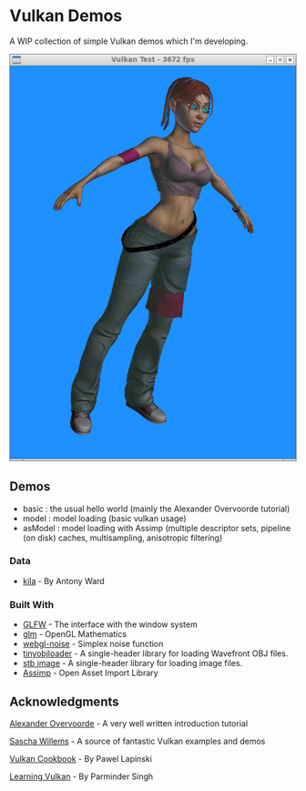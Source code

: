 # Vulkan Demos
A WIP collection of simple Vulkan demos which I'm developing.

![the kila model](kila.png)

## Demos
* basic       : the usual hello world (mainly the Alexander Overvoorde tutorial)
* model       : model loading (basic vulkan usage)
* asModel     : model loading with Assimp (multiple descriptor sets, pipeline (on disk) caches, multisampling, anisotropic filtering)

### Data
* [kila](https://cgi.tutsplus.com/articles/game-character-creation-series-kila-chapter-1-high-resolution-modeling--cg-24776) - By Antony Ward

### Built With

* [GLFW](http://www.glfw.org/) - The interface with the window system
* [glm](https://glm.g-truc.net/0.9.8/index.html) - OpenGL Mathematics
* [webgl-noise](https://github.com/stegu/webgl-noise) - Simplex noise function
* [tinyobjloader](https://github.com/syoyo/tinyobjloader) - A single-header library for loading Wavefront OBJ files.
* [stb image](https://github.com/nothings/stb) - A single-header library for loading image files.
* [Assimp](http://assimp.sourceforge.net/) - Open Asset Import Library

## Acknowledgments
[Alexander Overvoorde](https://vulkan-tutorial.com/) - A very well written introduction tutorial

[Sascha Willems](https://github.com/SaschaWillems/Vulkan) - A source of fantastic Vulkan examples and demos

[Vulkan Cookbook](https://github.com/PacktPublishing/Vulkan-Cookbook) - By Pawel Lapinski

[Learning Vulkan](https://github.com/PacktPublishing/Learning-Vulkan) - By Parminder Singh
